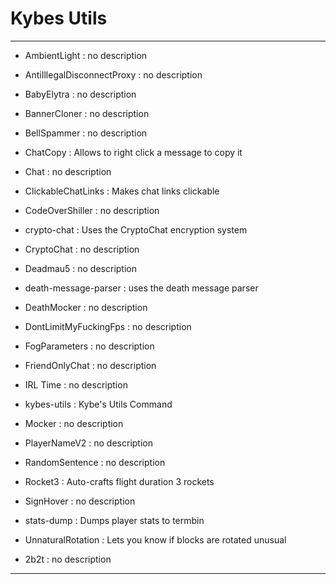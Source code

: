 # Kybes Utils

---

- AmbientLight
: no description

- AntiIllegalDisconnectProxy
: no description

- BabyElytra
: no description

- BannerCloner
: no description

- BellSpammer
: no description

- ChatCopy
: Allows to right click a message to copy it

- Chat
: no description

- ClickableChatLinks
: Makes chat links clickable

- CodeOverShiller
: no description

- crypto-chat
: Uses the CryptoChat encryption system

- CryptoChat
: no description

- Deadmau5
: no description

- death-message-parser
: uses the death message parser

- DeathMocker
: no description

- DontLimitMyFuckingFps
: no description

- FogParameters
: no description

- FriendOnlyChat
: no description

- IRL Time
: no description

- kybes-utils
: Kybe's Utils Command

- Mocker
: no description

- PlayerNameV2
: no description

- RandomSentence
: no description

- Rocket3
: Auto-crafts flight duration 3 rockets

- SignHover
: no description

- stats-dump
: Dumps player stats to termbin

- UnnaturalRotation
: Lets you know if blocks are rotated unusual

- 2b2t
: no description

---
